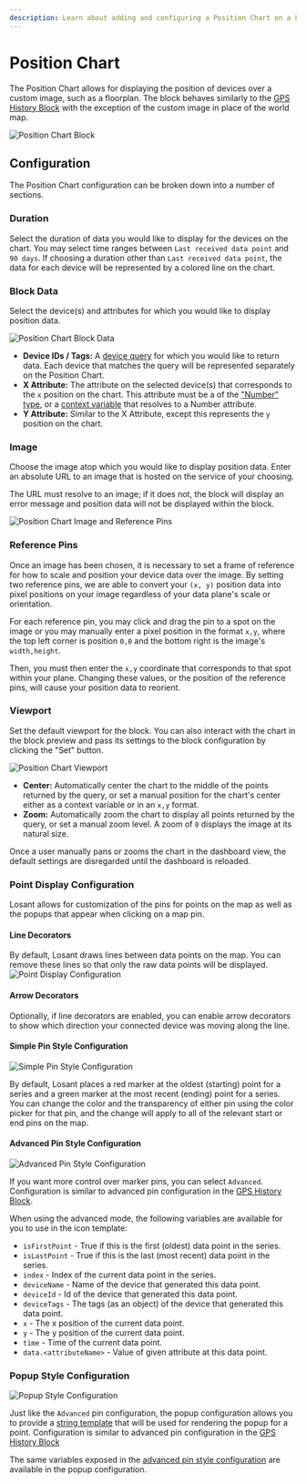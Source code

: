 ```yaml
---
description: Learn about adding and configuring a Position Chart on a Losant Dashboard.
---
```


# Position Chart

The Position Chart allows for displaying the position of devices over a custom image, such as a floorplan. The block behaves similarly to the [GPS History Block](/dashboards/gps-history/) with the exception of the custom image in place of the world map.

![Position Chart Block](/images/dashboards/position-chart-overview.png "Position Chart Block")

## Configuration

The Position Chart configuration can be broken down into a number of sections.

### Duration

Select the duration of data you would like to display for the devices on the chart. You may select time ranges between `Last received data point` and `90 days`. If choosing a duration other than `Last received data point`, the data for each device will be represented by a colored line on the chart.

### Block Data

Select the device(s) and attributes for which you would like to display position data.

![Position Chart Block Data](/images/dashboards/position-chart-block-data.png "Position Chart Block Data")

* **Device IDs / Tags:** A [device query](/devices/device-queries/) for which you would like to return data. Each device that matches the query will be represented separately on the Position Chart.
* **X Attribute:** The attribute on the selected device(s) that corresponds to the `x` position on the chart. This attribute must be a of the ["Number" type](/devices/state/#state-attributes), or a [context variable](/dashboards/context-variables/) that resolves to a Number attribute.
* **Y Attribute:** Similar to the X Attribute, except this represents the `y` position on the chart.

### Image

Choose the image atop which you would like to display position data. Enter an absolute URL to an image that is hosted on the service of your choosing.

The URL must resolve to an image; if it does not, the block will display an error message and position data will not be displayed within the block.

![Position Chart Image and Reference Pins](/images/dashboards/position-chart-image-reference-pins.png "Position Chart Image and Reference Pins")

### Reference Pins

Once an image has been chosen, it is necessary to set a frame of reference for how to scale and position your device data over the image. By setting two reference pins, we are able to convert your `(x, y)` position data into pixel positions on your image regardless of your data plane's scale or orientation.

For each reference pin, you may click and drag the pin to a spot on the image or you may manually enter a pixel position in the format `x,y`, where the top left corner is position `0,0` and the bottom right is the image's `width,height`.

Then, you must then enter the `x,y` coordinate that corresponds to that spot within your plane. Changing these values, or the position of the reference pins, will cause your position data to reorient.

### Viewport

Set the default viewport for the block. You can also interact with the chart in the block preview and pass its settings to the block configuration by clicking the "Set" button.

![Position Chart Viewport](/images/dashboards/position-chart-viewport.png "Position Chart Viewport")

* **Center:** Automatically center the chart to the middle of the points returned by the query, or set a manual position for the chart's center either as a context variable or in an `x,y` format.
* **Zoom:** Automatically zoom the chart to display all points returned by the query, or set a manual zoom level. A zoom of `0` displays the image at its natural size.

Once a user manually pans or zooms the chart in the dashboard view, the default settings are disregarded until the dashboard is reloaded.

### Point Display Configuration

Losant allows for customization of the pins for points on the map as well as the popups that appear when clicking on a map pin.

#### Line Decorators

By default, Losant draws lines between data points on the map. You can remove these lines so that only the raw data points will be displayed.
![Point Display Configuration](/images/dashboards/gps-history-point-display-configuration.png "Point Display Configuration")

#### Arrow Decorators

Optionally, if line decorators are enabled, you can enable arrow decorators to show which direction your connected device was moving along the line.

#### Simple Pin Style Configuration

![Simple Pin Style Configuration](/images/dashboards/gps-history-simple-pin-config.png "Simple Pin Style Configuration")

By default, Losant places a red marker at the oldest (starting) point for a series and a green marker at the most recent
(ending) point for a series. You can change the color and the transparency of either pin using the color picker for that pin, and the change
will apply to all of the relevant start or end pins on the map.

#### Advanced Pin Style Configuration

![Advanced Pin Style Configuration](/images/dashboards/gps-history-advanced-pin-config.png "Advanced Pin Style Configuration")

If you want more control over marker pins, you can select `Advanced`. Configuration is similar to advanced pin configuration in the [GPS History Block](/dashboards/gps-history/#advanced-pin-style-configuration).

When using the advanced mode, the following variables are available for you to use in the icon template:

* `isFirstPoint` - True if this is the first (oldest) data point in the series.
* `isLastPoint` - True if this is the last (most recent) data point in the series.
* `index` - Index of the current data point in the series.
* `deviceName` - Name of the device that generated this data point.
* `deviceId` - Id of the device that generated this data point.
* `deviceTags` - The tags (as an object) of the device that generated this data point.
* `x` - The x position of the current data point.
* `y` - The y position of the current data point.
* `time` - Time of the current data point.
* `data.<attributeName>` - Value of given attribute at this data point.

### Popup Style Configuration

![Popup Style Configuration](/images/dashboards/gps-history-popup-config.png "Popup Style Configuration")

Just like the `Advanced` pin configuration, the popup configuration allows you to provide a [string template](/workflows/accessing-payload-data/#string-templates) that will
be used for rendering the popup for a point. Configuration is similar to advanced pin configuration in the [GPS History Block](/dashboards/gps-history/#popup-style-configuration)

The same variables exposed in the [advanced pin style configuration](#advanced-pin-style-configuration) are available in the popup configuration.
